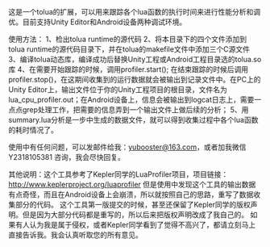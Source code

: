 这是一个tolua的扩展，可以用来跟踪各个lua函数的执行时间来进行性能分析和调优。目前支持Unity Editor和Android设备两种调试环境。

使用方法：
1、检出tolua runtime的源代码
2、将本目录下的四个文件添加到tolua runtime的源代码目录下，并在tolua的makefile文件中添加三个C源文件
3、编译tolua动态库，编译成功后替换Unity工程或Android工程目录选的tolua.so库
4、在需要开始跟踪的时候，调用profiler.start(); 在结束跟踪的时候后调用profiler.stop()，在这期间收集到的运行数据就会被输出到记录文件中。在PC上的Unity Editor上，输出文件位于你的Unity工程项目的根目录，文件名为lua_cpu_profiler.out；在Android设备上，信息会被输出到logcat日志上，需要一点点grep处理工作，把需要的信息弄到一个输出文件上做后续的分析；
5、用summary.lua分析是一步中生成的数据文件，就可以得到收集过程中各个lua函数的耗时情况了。

使用中有任何问题，可以发邮件给我：yubooster@163.com，或者加我微信 Y2318105381 咨询，我会尽快回复。

其他说明：这个工具参考了Kepler同学的LuaProfiler项目，项目链接：http://www.keplerproject.org/luaprofiler
但是使用中发现这个工具的输出数据有点奇怪，而且在Android设备上会崩溃，所以就按照自己的思路，重写了数据收集部分的代码。
这个工具第一版提交的时候，甚至还保留了Kepler同学的版权声明。但是因为大部分代码都是重写的，所以后来把版权声明改成了我自己的。
如果有人认为我是属于侵权，或者Kepler同学看到了觉得不高兴了，都请立刻马上直接告诉我。我会认真听取您的所有意见。
